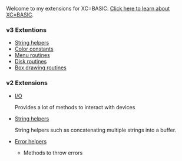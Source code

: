 
Welcome to my extensions for XC=BASIC. [Click here to learn about XC=BASIC](https://xc-basic.net).

### v3 Extentions

- [String helpers](v3/xcb-mod-string)
- [Color constants](v3/xcb-mod-colors)
- [Menu routines](v3/xbc-mod-menus)
- [Disk routines](v3/xbc-mod-disk)
- [Box drawing routines](v3/xbc-mod-box)


### v2 Extensions

- [I/O](v2/xcb-ext-io)

  Provides a lot of methods to interact with devices

- [String helpers](v2/xcb-ext-string)

  String helpers such as concatenating multiple strings into a buffer.

- [Error helpers](v2/xcb-ext-error)

  - Methods to throw errors
